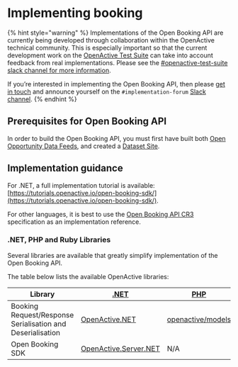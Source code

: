 # Implementing booking

{% hint style="warning" %}
Implementations of the Open Booking API are currently being developed through collaboration within the OpenActive technical community. This is especially important so that the current development work on the [OpenActive Test Suite](test-suite.md) can take into account feedback from real implementations. Please see the [#openactive-test-suite slack channel for more information](https://slack.openactive.io/).

If you’re interested in implementing the Open Booking API, then please [get in touch](https://bookwhen.com/openactive) and announce yourself on the `#implementation-forum` [Slack channel](https://slack.openactive.io/).
{% endhint %}

## Prerequisites for Open Booking API

In order to build the Open Booking API, you must first have built both [Open Opportunity Data Feeds](../publishing-data/data-feeds/), and created a [Dataset Site](../publishing-data/dataset-sites.md).

## Implementation guidance

For .NET, a full implementation tutorial is available: [https://tutorials.openactive.io/open-booking-sdk/](https://tutorials.openactive.io/open-booking-sdk/).

For other languages, it is best to use the [Open Booking API CR3](https://openactive.io/open-booking-api/EditorsDraft/1.0CR3/) specification as an implementation reference.

### .NET, PHP and Ruby Libraries

Several libraries are available that greatly simplify implementation of the Open Booking API.

The table below lists the available OpenActive libraries:

| Library                                                    | [.NET](https://docs.microsoft.com/en-us/dotnet/standard/net-standard)        | [PHP](https://www.php.net/releases/5\_4\_0.php)                       | [Ruby](https://www.ruby-lang.org/en/)              |
| ---------------------------------------------------------- | ---------------------------------------------------------------------------- | --------------------------------------------------------------------- | -------------------------------------------------- |
| Booking Request/Response Serialisation and Deserialisation | [OpenActive.NET](https://www.nuget.org/packages/OpenActive.NET/)             | [openactive/models](https://packagist.org/packages/openactive/models) | [openactive](https://rubygems.org/gems/openactive) |
| Open Booking SDK                                           | [OpenActive.Server.NET](https://github.com/openactive/OpenActive.Server.NET) | N/A                                                                   | N/A                                                |
